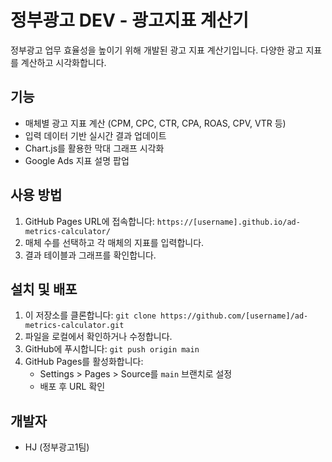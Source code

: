 # 정부광고 DEV - 광고지표 계산기

정부광고 업무 효율성을 높이기 위해 개발된 광고 지표 계산기입니다. 다양한 광고 지표를 계산하고 시각화합니다.

## 기능
- 매체별 광고 지표 계산 (CPM, CPC, CTR, CPA, ROAS, CPV, VTR 등)
- 입력 데이터 기반 실시간 결과 업데이트
- Chart.js를 활용한 막대 그래프 시각화
- Google Ads 지표 설명 팝업

## 사용 방법
1. GitHub Pages URL에 접속합니다: `https://[username].github.io/ad-metrics-calculator/`
2. 매체 수를 선택하고 각 매체의 지표를 입력합니다.
3. 결과 테이블과 그래프를 확인합니다.

## 설치 및 배포
1. 이 저장소를 클론합니다: `git clone https://github.com/[username]/ad-metrics-calculator.git`
2. 파일을 로컬에서 확인하거나 수정합니다.
3. GitHub에 푸시합니다: `git push origin main`
4. GitHub Pages를 활성화합니다:
   - Settings > Pages > Source를 `main` 브랜치로 설정
   - 배포 후 URL 확인

## 개발자
- HJ (정부광고1팀)